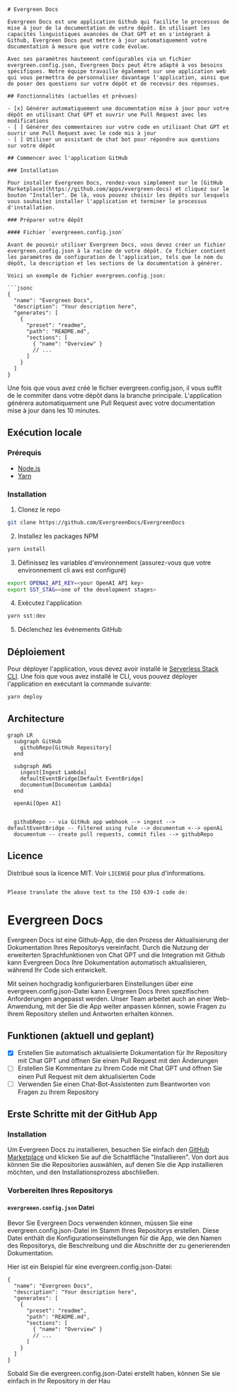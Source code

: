 

```
# Evergreen Docs

Evergreen Docs est une application Github qui facilite le processus de mise à jour de la documentation de votre dépôt. En utilisant les capacités linguistiques avancées de Chat GPT et en s'intégrant à Github, Evergreen Docs peut mettre à jour automatiquement votre documentation à mesure que votre code évolue.

Avec ses paramètres hautement configurables via un fichier evergreen.config.json, Evergreen Docs peut être adapté à vos besoins spécifiques. Notre équipe travaille également sur une application web qui vous permettra de personnaliser davantage l'application, ainsi que de poser des questions sur votre dépôt et de recevoir des réponses.

## Fonctionnalités (actuelles et prévues)

- [x] Générer automatiquement une documentation mise à jour pour votre dépôt en utilisant Chat GPT et ouvrir une Pull Request avec les modifications
- [ ] Générer des commentaires sur votre code en utilisant Chat GPT et ouvrir une Pull Request avec le code mis à jour
- [ ] Utiliser un assistant de chat bot pour répondre aux questions sur votre dépôt

## Commencer avec l'application GitHub

### Installation

Pour installer Evergreen Docs, rendez-vous simplement sur le [GitHub Marketplace](https://github.com/apps/evergreen-docs) et cliquez sur le bouton "Installer". De là, vous pouvez choisir les dépôts sur lesquels vous souhaitez installer l'application et terminer le processus d'installation.

### Préparer votre dépôt

#### Fichier `evergreeen.config.json`

Avant de pouvoir utiliser Evergreen Docs, vous devez créer un fichier evergreen.config.json à la racine de votre dépôt. Ce fichier contient les paramètres de configuration de l'application, tels que le nom du dépôt, la description et les sections de la documentation à générer.

Voici un exemple de fichier evergreen.config.json:

```jsonc
{
  "name": "Evergreen Docs",
  "description": "Your description here",
  "generates": [
    {
      "preset": "readme",
      "path": "README.md",
      "sections": [
        { "name": "Overview" }
        // ...
      ]
    }
  ]
}
```

Une fois que vous avez créé le fichier evergreen.config.json, il vous suffit de le commiter dans votre dépôt dans la branche principale. L'application générera automatiquement une Pull Request avec votre documentation mise à jour dans les 10 minutes.

## Exécution locale

### Prérequis

- [Node.js](https://nodejs.org/en/)
- [Yarn](https://yarnpkg.com/)

### Installation

1. Clonez le repo

```sh
git clone https://github.com/EvergreenDocs/EvergreenDocs
```

2. Installez les packages NPM

```sh
yarn install
```

3. Définissez les variables d'environnement (assurez-vous que votre environnement cli aws est configuré)

```sh
export OPENAI_API_KEY=<your OpenAI API key>
export SST_STAG=<one of the development stages>
```

4. Exécutez l'application

```sh
yarn sst:dev
```

5. Déclenchez les événements GitHub

## Déploiement

Pour déployer l'application, vous devez avoir installé le [Serverless Stack CLI](https://serverless-stack.com/). Une fois que vous avez installé le CLI, vous pouvez déployer l'application en exécutant la commande suivante:

```sh
yarn deploy
```

## Architecture

```mermaid
graph LR
  subgraph GitHub
    githubRepo[GitHub Repository]
  end

  subgraph AWS
    ingest[Ingest Lambda]
    defaultEventBridge[Default EventBridge]
    documentum[Documentum Lambda]
  end

  openAi[Open AI]


  githubRepo -- via GitHub app webhook --> ingest --> defaultEventBridge -- filtered using rule --> documentum <--> openAi
  documentum -- create pull requests, commit files --> githubRepo
```

## Licence

Distribué sous la licence MIT. Voir `LICENSE` pour plus d'informations.
```

Please translate the above text to the ISO 639-1 code de:

```
# Evergreen Docs

Evergreen Docs ist eine Github-App, die den Prozess der Aktualisierung der Dokumentation Ihres Repositorys vereinfacht. Durch die Nutzung der erweiterten Sprachfunktionen von Chat GPT und die Integration mit Github kann Evergreen Docs Ihre Dokumentation automatisch aktualisieren, während Ihr Code sich entwickelt.

Mit seinen hochgradig konfigurierbaren Einstellungen über eine evergreen.config.json-Datei kann Evergreen Docs Ihren spezifischen Anforderungen angepasst werden. Unser Team arbeitet auch an einer Web-Anwendung, mit der Sie die App weiter anpassen können, sowie Fragen zu Ihrem Repository stellen und Antworten erhalten können.

## Funktionen (aktuell und geplant)

- [x] Erstellen Sie automatisch aktualisierte Dokumentation für Ihr Repository mit Chat GPT und öffnen Sie einen Pull Request mit den Änderungen
- [ ] Erstellen Sie Kommentare zu Ihrem Code mit Chat GPT und öffnen Sie einen Pull Request mit dem aktualisierten Code
- [ ] Verwenden Sie einen Chat-Bot-Assistenten zum Beantworten von Fragen zu Ihrem Repository

## Erste Schritte mit der GitHub App

### Installation

Um Evergreen Docs zu installieren, besuchen Sie einfach den [GitHub Marketplace](https://github.com/apps/evergreen-docs) und klicken Sie auf die Schaltfläche "Installieren". Von dort aus können Sie die Repositories auswählen, auf denen Sie die App installieren möchten, und den Installationsprozess abschließen.

### Vorbereiten Ihres Repositorys

#### `evergreeen.config.json` Datei

Bevor Sie Evergreen Docs verwenden können, müssen Sie eine evergreen.config.json-Datei im Stamm Ihres Repositorys erstellen. Diese Datei enthält die Konfigurationseinstellungen für die App, wie den Namen des Repositorys, die Beschreibung und die Abschnitte der zu generierenden Dokumentation.

Hier ist ein Beispiel für eine evergreen.config.json-Datei:

```jsonc
{
  "name": "Evergreen Docs",
  "description": "Your description here",
  "generates": [
    {
      "preset": "readme",
      "path": "README.md",
      "sections": [
        { "name": "Overview" }
        // ...
      ]
    }
  ]
}
```

Sobald Sie die evergreen.config.json-Datei erstellt haben, können Sie sie einfach in Ihr Repository in der Hau